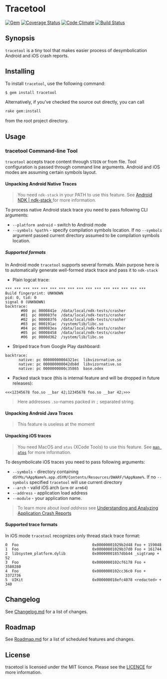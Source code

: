 # Tracetool
[![Gem](https://img.shields.io/gem/v/tracetool.svg)](https://rubygems.org/gems/tracetool)
[![Coverage Status](https://img.shields.io/codeclimate/coverage/github/vizor-games/tracetool.svg)](https://codeclimate.com/github/vizor-games/tracetool)
[![Code Climate](https://codeclimate.com/github/vizor-games/tracetool/badges/gpa.svg)](https://codeclimate.com/github/vizor-games/tracetool)
[![Build Status](https://travis-ci.org/vizor-games/tracetool.svg?branch=master)](https://travis-ci.org/vizor-games/tracetool)

## Synopsis

`tracetool` is a tiny tool that makes easier process of desymbolication Android and iOS crash reports.

## Installing

To install `tracetool`, use the following command:

```sh
$ gem install tracetool
```

Alternatively, if you've checked the source out directly, you can call

```sh
rake gem:install
```

from the root project directory.

## Usage

### tracetool Command-line Tool

`tracetool` accepts trace content through `STDIN` or from file. Tool configuration is passed through command line
arguments. Android and iOS modes are assuming certain symbols layout.

#### Unpacking Android Native Traces

> You need `ndk-stack` in your PATH to use this feature. See
> [Android NDK | ndk-stack ](https://developer.android.com/ndk/guides/ndk-stack.html)
> for more information.

To process native Android stack trace you need to pass following CLI arguments:

* `--platform android` - switch to Android mode
* `--symbols %path%` - specify compilation symbols location. If no `--symbols` argument passed current directory assumed
  to be compilation symbols location.

##### Supported formats

In Android mode `tracetool` supports several formats. Main purpose here is to automatically generate
well-formed stack trace and pass it to `ndk-stack`

* Plain logcat trace:

```
*** *** *** *** *** *** *** *** *** *** *** *** *** *** *** ***
Build fingerprint: UNKNOWN
pid: 0, tid: 0
signal 0 (UNKNOWN)
backtrace:
       #00  pc 0000841e  /data/local/ndk-tests/crasher
       #01  pc 000083fe  /data/local/ndk-tests/crasher
       #02  pc 000083f6  /data/local/ndk-tests/crasher
       #03  pc 000191ac  /system/lib/libc.so
       #04  pc 000083ea  /data/local/ndk-tests/crasher
       #05  pc 00008458  /data/local/ndk-tests/crasher
       #06  pc 0000d362  /system/lib/libc.so
```

* Striped trace from Google Play dashboard:
```
backtrace:
      native: pc 00000000004321ec  libvizornative.so
      native: pc 000000000042db8d  libvizornative.so
      native: pc 0000000000c35865  base.odex
```

* Packed stack trace (this is internal feature and will be dropped in future releases):

```
<<<12345678 foo.so __bar 42;12345678 foo.so __bar 42;>>>
```

> Here addresses `.so`-names packed in `;` separated string.

#### Unpacking Android Java Traces

> This feature is useless at the moment

#### Unpacking iOS traces

> You need MacOS and `atos` (XCode Tools) to use this feature.
> See [`man atos`](https://developer.apple.com/legacy/library/documentation/Darwin/Reference/ManPages/man1/atos.1.html)
> for more information.

To desymbolicate iOS traces you need to pass following arguments:

* `--symbols` - directory containing `dSYMs/%AppName%.app.dSYM/Contents/Resources/DWARF/%AppName%`. If no `--symbols`
 specified `tracetool` will use current directory
* `--arch` - valid iOS arch (`arm` or `arm64`)
* `--address` - application load address
* `--module` - your application name.

> To learn more about *load address* see [Understanding and Analyzing Application Crash Reports](https://developer.apple.com/library/content/technotes/tn2151/_index.html)

#### Supported trace formats

In iOS mode `tracetool` recognizes only thread stack trace format:

```
0  Foo                                 0x00000001029b2d48 Foo + 159048
1  Foo                                 0x00000001029b37d0 Foo + 161744
2  libsystem_platform.dylib            0x00000001857dbb44 _sigtramp + 52
3  Foo                                 0x0000000102cf6178 Foo + 3580280
4  Foo                                 0x0000000102cc36c0 Foo + 3372736
5  UIKit                               0x000000018efc4078 <redacted> + 340
```

## Changelog

See [Changelog.md](Changelog.md) for a list of changes.

## Roadmap

See [Roadmap.md](Roadmap.md) for a list of scheduled features and changes.

## License

tracetool is licensed under the MIT licence. Please see the [LICENCE](LICENCE) for more information.
